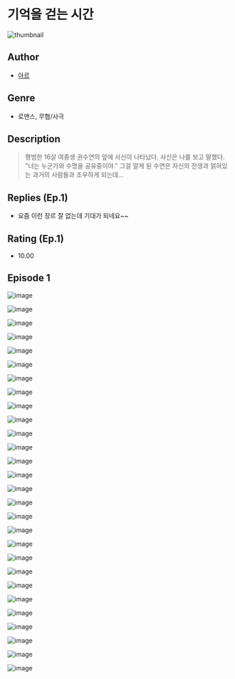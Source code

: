 # 기억을 걷는 시간
![thumbnail](https://image-comic.pstatic.net/user_contents_data/challenge_comic/2023/05/23/336801/upload_3991087790802952501_480x623.jpeg)

## Author
- [아르](https://comic.naver.com/artistTitle?id=336801)

## Genre
- 로맨스, 무협/사극

## Description
> 평범한 16살 여중생 권수연의 앞에 사신이 나타났다. 사신은 나를 보고 말했다. "너는 누군가와 수명을 공유중이야." 그걸 알게 된 수연은 자신의 전생과 얽혀있는 과거의 사람들과 조우하게 되는데...

## Replies (Ep.1)
- 요즘 이런 장르 잘 없는데 기대가 되네요~~

## Rating (Ep.1)
- 10.00

## Episode 1
![image](https://image-comic.pstatic.net/user_contents_data/challenge_comic/2023/05/23/336801/upload_7219945549311914039.jpeg)

![image](https://image-comic.pstatic.net/user_contents_data/challenge_comic/2023/05/23/336801/upload_3919030183816018275.jpeg)

![image](https://image-comic.pstatic.net/user_contents_data/challenge_comic/2023/05/23/336801/upload_3486410871372592230.jpeg)

![image](https://image-comic.pstatic.net/user_contents_data/challenge_comic/2023/05/23/336801/upload_3545794593116676660.jpeg)

![image](https://image-comic.pstatic.net/user_contents_data/challenge_comic/2023/05/23/336801/upload_7377570427376788278.jpeg)

![image](https://image-comic.pstatic.net/user_contents_data/challenge_comic/2023/05/23/336801/upload_4050817862320075107.jpeg)

![image](https://image-comic.pstatic.net/user_contents_data/challenge_comic/2023/05/23/336801/upload_7161064467489436261.jpeg)

![image](https://image-comic.pstatic.net/user_contents_data/challenge_comic/2023/05/23/336801/upload_7365695886466496869.jpeg)

![image](https://image-comic.pstatic.net/user_contents_data/challenge_comic/2023/05/23/336801/upload_3832675854793849188.jpeg)

![image](https://image-comic.pstatic.net/user_contents_data/challenge_comic/2023/05/23/336801/upload_3545006027759431731.jpeg)

![image](https://image-comic.pstatic.net/user_contents_data/challenge_comic/2023/05/23/336801/upload_7148399399157524018.jpeg)

![image](https://image-comic.pstatic.net/user_contents_data/challenge_comic/2023/05/23/336801/upload_3486121682519864932.jpeg)

![image](https://image-comic.pstatic.net/user_contents_data/challenge_comic/2023/05/23/336801/upload_3689353410357114416.jpeg)

![image](https://image-comic.pstatic.net/user_contents_data/challenge_comic/2023/05/23/336801/upload_7293641380489869618.jpeg)

![image](https://image-comic.pstatic.net/user_contents_data/challenge_comic/2023/05/23/336801/upload_3631137589692479537.jpeg)

![image](https://image-comic.pstatic.net/user_contents_data/challenge_comic/2023/05/23/336801/upload_3544395812529845817.jpeg)

![image](https://image-comic.pstatic.net/user_contents_data/challenge_comic/2023/05/23/336801/upload_3618980057780336945.jpeg)

![image](https://image-comic.pstatic.net/user_contents_data/challenge_comic/2023/05/23/336801/upload_7077178538618599734.jpeg)

![image](https://image-comic.pstatic.net/user_contents_data/challenge_comic/2023/05/23/336801/upload_3486130693425214051.jpeg)

![image](https://image-comic.pstatic.net/user_contents_data/challenge_comic/2023/05/23/336801/upload_3846699035523310390.jpeg)

![image](https://image-comic.pstatic.net/user_contents_data/challenge_comic/2023/05/23/336801/upload_7292560767573833779.jpeg)

![image](https://image-comic.pstatic.net/user_contents_data/challenge_comic/2023/05/23/336801/upload_7148958862416361315.jpeg)

![image](https://image-comic.pstatic.net/user_contents_data/challenge_comic/2023/05/23/336801/upload_7018068788422914405.jpeg)

![image](https://image-comic.pstatic.net/user_contents_data/challenge_comic/2023/05/23/336801/upload_4120847768706167601.jpeg)

![image](https://image-comic.pstatic.net/user_contents_data/challenge_comic/2023/05/23/336801/upload_7363446110387582566.jpeg)

![image](https://image-comic.pstatic.net/user_contents_data/challenge_comic/2023/05/23/336801/upload_7364851276916876086.jpeg)

![image](https://image-comic.pstatic.net/user_contents_data/challenge_comic/2023/05/23/336801/upload_3690480238832738662.jpeg)

![image](https://image-comic.pstatic.net/user_contents_data/challenge_comic/2023/05/23/336801/upload_3546922493776455014.jpeg)
